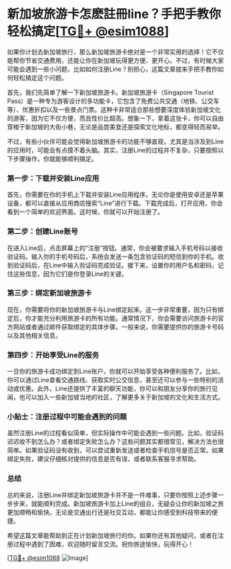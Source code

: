 # 新加坡旅游卡怎麽註冊line？手把手教你轻松搞定[[TG💪+ @esim1088](https://t.me/s/esim1088)]

如果你计划去新加坡旅行，那么新加坡旅游卡绝对是一个非常实用的选择！它不仅能帮你节省交通费用，还能让你在新加坡玩得更方便、更开心。不过，有时候大家可能会遇到一些小问题，比如如何注册Line？别担心，这篇文章就来手把手教你如何轻松搞定这个问题。

首先，我们先简单了解一下新加坡旅游卡。新加坡旅游卡（Singapore Tourist Pass）是一种专为游客设计的多功能卡，它包含了免费公共交通（地铁、公交车等）、优惠折扣以及一些景点门票。这种卡非常适合那些想要深度体验新加坡文化的游客，因为它不仅方便，而且性价比超高。想象一下，拿着这张卡，你可以自由穿梭于新加坡的大街小巷，无论是品尝美食还是探索文化地标，都变得轻而易举。

不过，有些小伙伴可能会觉得新加坡旅游卡的功能不够直观，尤其是当涉及到Line的应用时，可能会有点摸不着头脑。其实，注册Line的过程并不复杂，只要按照以下步骤操作，你就能够顺利搞定。

### 第一步：下载并安装Line应用

首先，你需要在你的手机上下载并安装Line应用程序。无论你是使用安卓还是苹果设备，都可以直接从应用商店搜索“Line”进行下载。下载完成后，打开应用，你会看到一个简单的欢迎界面。这时候，你就可以开始注册了。

### 第二步：创建Line账号

在进入Line后，点击屏幕上的“注册”按钮。通常，你会被要求输入手机号码以接收验证码。输入你的手机号码后，系统会发送一条包含验证码的短信到你的手机。收到验证码后，在Line中输入验证码完成验证。接下来，设置你的用户名和密码，记住这些信息，因为它们是你登录Line的关键。

### 第三步：绑定新加坡旅游卡

现在，你需要将你的新加坡旅游卡与Line绑定起来。这一步非常重要，因为只有绑定后，你才能充分利用旅游卡的所有功能。通常情况下，你会需要访问旅游卡的官方网站或者通过邮件获取绑定的具体步骤。一般来说，你需要提供你的旅游卡号码以及其他相关信息。

### 第四步：开始享受Line的服务

一旦你的旅游卡成功绑定到Line账户，你就可以开始享受各种便利服务了。比如，你可以通过Line查看交通路线、获取实时公交信息，甚至还可以参与一些特别的活动或优惠。此外，Line还提供了丰富的聊天功能，你可以和朋友分享你的旅行见闻，也可以加入一些新加坡当地的社区，了解更多关于新加坡的文化和生活方式。

### 小贴士：注册过程中可能会遇到的问题

虽然注册Line的过程看似简单，但实际操作中可能会遇到一些问题。比如，验证码迟迟收不到怎么办？或者绑定失败怎么办？这些问题其实都很常见，解决方法也很简单。如果验证码没有收到，可以尝试重新发送或者检查手机信号是否正常。如果绑定失败，建议仔细核对提供的信息是否有误，或者联系客服寻求帮助。

### 总结

总的来说，注册Line并绑定新加坡旅游卡并不是一件难事，只要你按照上述步骤一步步来，就能顺利完成。新加坡旅游卡加上Line的组合，无疑会让你的新加坡之旅更加顺畅和愉快。无论是交通出行还是社交互动，都能让你感受到科技带来的便捷。

希望这篇文章能帮助到正在计划新加坡旅行的你。如果你还有其他疑问，或者在注册过程中遇到了困难，欢迎随时留言交流。祝你旅途愉快，玩得开心！

[[TG💪+ @esim1088](https://t.me/s/esim1088) ![Image](https://i.postimg.cc/4NQfJmqS/Snipaste-2025-05-13-00-14-12.png)]